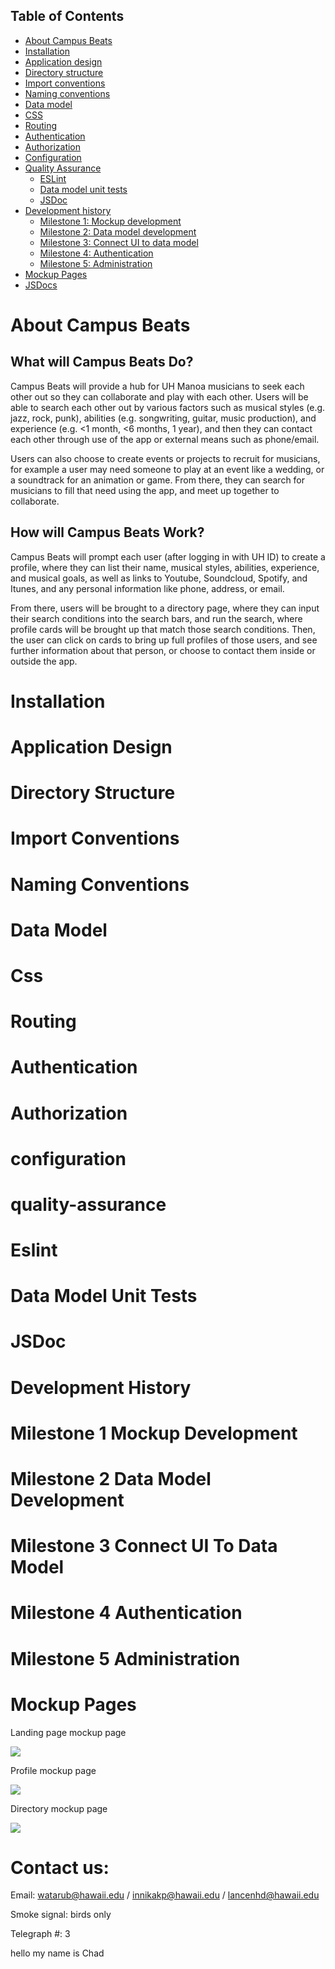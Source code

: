 ## Table of Contents
- [About Campus Beats](#about-campus-beats)  
- [Installation](#installation)
- [Application design](#application-design)
- [Directory structure](#directory-structure)
- [Import conventions](#import-conventions)
- [Naming conventions](#naming-conventions)
- [Data model](#data-model)
- [CSS](#css)
- [Routing](#routing)
- [Authentication](#authentication)
- [Authorization](#authorization)
- [Configuration](#configuration)
- [Quality Assurance](#quality-assurance)
  - [ESLint](#eslint)
  - [Data model unit tests](#data-model-unit-tests)
  - [JSDoc](#JSDoc)
- [Development history](#development-history)
  - [Milestone 1: Mockup development](#milestone-1-mockup-development)
  - [Milestone 2: Data model development](#milestone-2-data-model-development)
  - [Milestone 3: Connect UI to data model](#milestone-3-connect-ui-to-data-model)
  - [Milestone 4: Authentication](#milestone-4-authentication)
  - [Milestone 5: Administration](#milestone-5-administration)
- [Mockup Pages](#mockup-pages)
- [JSDocs](/jsdocs)




# About Campus Beats

## What will Campus Beats Do?
Campus Beats will provide a hub for UH Manoa musicians to seek each other out so they can collaborate and play with each other. Users will be able to search each other out by various factors such as musical styles (e.g. jazz, rock, punk), abilities (e.g. songwriting, guitar, music production), and experience (e.g. <1 month, <6 months, 1 year), and then they can contact each other through use of the app or external means such as phone/email. 

Users can also choose to create events or projects to recruit for musicians, for example a user may need someone to play at an event like a wedding, or a soundtrack for an animation or game. From there, they can search for musicians to fill that need using the app, and meet up together to collaborate.

## How will Campus Beats Work?
Campus Beats will prompt each user (after logging in with UH ID) to create a profile, where they can list their name, musical styles, abilities, experience, and musical goals, as well as links to Youtube, Soundcloud, Spotify, and Itunes, and any personal information like phone, address, or email. 

From there, users will be brought to a directory page, where they can input their search conditions into the search bars, and run the search, where profile cards will be brought up that match those search conditions. Then, the user can click on cards to bring up full profiles of those users, and see further information about that person, or choose to contact them inside or outside the app.


# Installation

# Application Design 

# Directory Structure

# Import Conventions

# Naming Conventions

# Data Model

# Css 

# Routing 

# Authentication 

# Authorization 

# configuration 

# quality-assurance 

# Eslint 

# Data Model Unit Tests

# JSDoc

# Development History

# Milestone 1 Mockup Development

# Milestone 2 Data Model Development

# Milestone 3 Connect UI To Data Model

# Milestone 4 Authentication

# Milestone 5 Administration

# Mockup Pages

Landing page mockup page

<img src="images/CampusBeatsLandingPage.png">

Profile mockup page

<img src="images/CampusBeatsProfile.png">

Directory mockup page

<img src="images/CampusBeatsFindUsersPage.png">

# Contact us:

Email: watarub@hawaii.edu / innikakp@hawaii.edu / lancenhd@hawaii.edu

Smoke signal: birds only

Telegraph #: 3


hello my name is Chad

